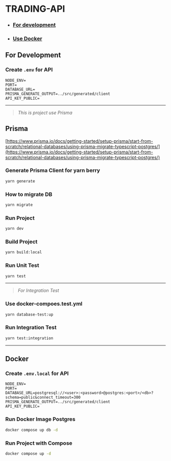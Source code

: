 # TRADING-API

- ### [For development](#for-development)
- ### [Use Docker](#docker)

## For Development

### Create `.env` for API

```env
NODE_ENV=
PORT=
DATABASE_URL=
PRISMA_GENERATE_OUTPUT=../src/generated/client
API_KEY_PUBLIC=
```

---

> _This is project use Prisma_

## Prisma

[https://www.prisma.io/docs/getting-started/setup-prisma/start-from-scratch/relational-databases/using-prisma-migrate-typescript-postgres/](https://www.prisma.io/docs/getting-started/setup-prisma/start-from-scratch/relational-databases/using-prisma-migrate-typescript-postgres/)

### Generate Prisma Client for yarn berry

```sh
yarn generate
```

### How to migrate DB

```sh
yarn migrate
```

### Run Project

```sh
yarn dev
```

### Build Project

```sh
yarn build:local
```

### Run Unit Test

```sh
yarn test
```

---

> _For Integration Test_

### Use docker-compoes.test.yml

```sh
yarn database-test:up
```

### Run Integration Test

```sh
yarn test:integration
```

---

## Docker

### Create `.env.local` for API

```env
NODE_ENV=
PORT=
DATABASE_URL=postgresql://<user>:<password>@postgres:<port>/<db>?schema=public&connect_timeout=300
PRISMA_GENERATE_OUTPUT=../src/generated/client
API_KEY_PUBLIC=
```

### Run Docker Image Postgres

```sh
docker compose up db -d
```

### Run Project with Compose

```sh
docker compose up -d
```
